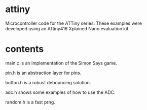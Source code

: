 # attiny
Microcontroller code for the ATTiny series. These examples were developed using an ATtiny416 Xplained Nano evaluation kit.

# contents
main.c is an implementation of the Simon Says game.

pin.h is an abstraction layer for pins.

button.h is a robust debouncing solution.

adc.h shows some examples of how to use the ADC.

random.h is a fast prng.
